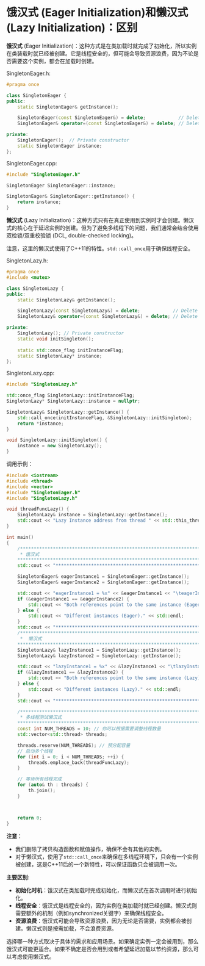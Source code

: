 # 饿汉式 (Eager Initialization)和懒汉式 (Lazy Initialization)：区别

**饿汉式** (Eager Initialization)：这种方式是在类加载时就完成了初始化，所以实例在类装载时就已经被创建。它是线程安全的，但可能会导致资源浪费，因为不论是否需要这个实例，都会在加载时创建。

SingletonEager.h:

```c++
#pragma once

class SingletonEager {
public:
    static SingletonEager& getInstance();

    SingletonEager(const SingletonEager&) = delete;            // Delete copy constructor
    SingletonEager& operator=(const SingletonEager&) = delete; // Delete assignment operator

private:
    SingletonEager();  // Private constructor
    static SingletonEager instance;
};
```

SingletonEager.cpp:

```c++
#include "SingletonEager.h"

SingletonEager SingletonEager::instance;

SingletonEager& SingletonEager::getInstance() {
    return instance;
}
```

**懒汉式** (Lazy Initialization)：这种方式只有在真正使用到实例时才会创建。懒汉式的核心在于延迟实例的创建。但为了避免多线程下的问题，我们通常会结合使用双检锁/双重校验锁 (DCL, double-checked locking)。

注意，这里的懒汉式使用了C++11的特性。`std::call_once`用于确保线程安全。

SingletonLazy.h:

```c++
#pragma once
#include <mutex>

class SingletonLazy {
public:
    static SingletonLazy& getInstance();

    SingletonLazy(const SingletonLazy&) = delete;            // Delete copy constructor
    SingletonLazy& operator=(const SingletonLazy&) = delete; // Delete assignment operator

private:
    SingletonLazy(); // Private constructor
    static void initSingleton();
    
    static std::once_flag initInstanceFlag;
    static SingletonLazy* instance;
};
```

SingletonLazy.cpp:

```c++
#include "SingletonLazy.h"

std::once_flag SingletonLazy::initInstanceFlag;
SingletonLazy* SingletonLazy::instance = nullptr;

SingletonLazy& SingletonLazy::getInstance() {
    std::call_once(initInstanceFlag, &SingletonLazy::initSingleton);
    return *instance;
}

void SingletonLazy::initSingleton() {
    instance = new SingletonLazy();
}
```

调用示例：

```c++
#include <iostream>
#include <thread>
#include <vector>
#include "SingletonEager.h"
#include "SingletonLazy.h"

void threadFuncLazy() {
    SingletonLazy& instance = SingletonLazy::getInstance();
    std::cout << "Lazy Instance address from thread " << std::this_thread::get_id() << ": " << &instance << std::endl;
}

int main()
{
    /********************************************************************************
     * 饿汉式
    ********************************************************************************/
    std::cout << "*************************************************************************************************" << std::endl;

    SingletonEager& eagerInstance1 = SingletonEager::getInstance();
    SingletonEager& eagerInstance2 = SingletonEager::getInstance();

    std::cout << "eagerInstance1 = %x" << &eagerInstance1 << "\teagerInstance2 = %x" << &eagerInstance2 << std::endl;
    if (&eagerInstance1 == &eagerInstance2) {
        std::cout << "Both references point to the same instance (Eager)." << std::endl;
    } else {
        std::cout << "Different instances (Eager)." << std::endl;
    }
    std::cout << "*************************************************************************************************" << std::endl;
    /********************************************************************************
     *  懒汉式
    ********************************************************************************/
    SingletonLazy& lazyInstance1 = SingletonLazy::getInstance();
    SingletonLazy& lazyInstance2 = SingletonLazy::getInstance();

    std::cout << "lazyInstance1 = %x" << &lazyInstance1 << "\tlazyInstance2 = %x" << &lazyInstance2 << std::endl;
    if (&lazyInstance1 == &lazyInstance2) {
        std::cout << "Both references point to the same instance (Lazy)." << std::endl;
    } else {
        std::cout << "Different instances (Lazy)." << std::endl;
    }
    std::cout << "*************************************************************************************************" << std::endl;

    /********************************************************************************
     * 多线程测试懒汉式
    ********************************************************************************/
    const int NUM_THREADS = 10; // 你可以根据需要调整线程数量
    std::vector<std::thread> threads;

    threads.reserve(NUM_THREADS); // 预分配容量
    // 启动多个线程
    for (int i = 0; i < NUM_THREADS; ++i) {
        threads.emplace_back(threadFuncLazy);
    }

    // 等待所有线程完成
    for (auto& th : threads) {
        th.join();
    }



    return 0;
}
```

**注意**：

- 我们删除了拷贝构造函数和赋值操作，确保不会有其他的实例。
- 对于懒汉式，使用了`std::call_once`来确保在多线程环境下，只会有一个实例被创建，这是C++11后的一个新特性，可以保证函数只会被调用一次。

**主要区别**:

- **初始化时机**：饿汉式在类加载时完成初始化，而懒汉式在首次调用时进行初始化。
- **线程安全**：饿汉式是线程安全的，因为实例在类加载时就已经创建。懒汉式则需要额外的机制（例如synchronized关键字）来确保线程安全。
- **资源浪费**：饿汉式可能会导致资源浪费，因为无论是否需要，实例都会被创建。懒汉式则是按需加载，不会浪费资源。

选择哪一种方式取决于具体的需求和应用场景。如果确定实例一定会被用到，那么饿汉式可能更适合。如果不确定是否会用到或者希望延迟加载以节约资源，那么可以考虑使用懒汉式。